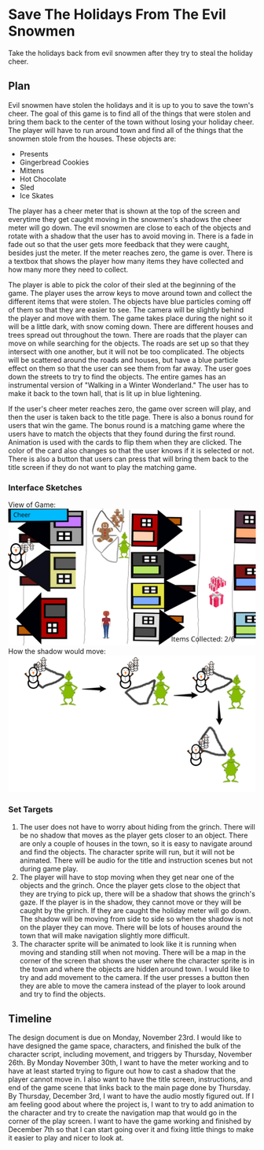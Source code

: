 # Save The Holidays From The Evil Snowmen
Take the holidays back from evil snowmen after they try to steal the holiday cheer.  

## Plan
Evil snowmen have stolen the holidays and it is up to you to save the town's cheer. The goal of this game is to find all of the things that were stolen and bring them back to the center of the town without losing your holiday cheer. The player will have to run around town and find all of the things that the snowmen stole from the houses. These objects are: 
* Presents
* Gingerbread Cookies
* Mittens
* Hot Chocolate
* Sled
* Ice Skates

 The player has a cheer meter that is shown at the top of the screen and everytime they get caught moving in the snowmen's shadows the cheer meter will go down. The evil snowmen are close to each of the objects and rotate with a shadow that the user has to avoid moving in. There is a fade in fade out so that the user gets more feedback that they were caught, besides just the meter. If the meter reaches zero, the game is over. There is a textbox that shows the player how many items they have collected and how many more they need to collect.  


The player is able to pick the color of their sled at the beginning of the game. The player uses the arrow keys to move around town and collect the different items that were stolen. The objects have blue particles coming off of them so that they are easier to see. The camera will be slightly behind the player and move with them. The game takes place during the night so it will be a little dark, with snow coming down. There are different houses and trees spread out throughout the town. There are roads that the player can move on while searching for the objects. The roads are set up so that they intersect with one another, but it will not be too complicated. The objects will be scattered around the roads and houses, but have a blue particle effect on them so that the user can see them from far away. The user goes down the streets to try to find the objects. The entire games has an instrumental version of "Walking in a Winter Wonderland." The user has to make it back to the town hall, that is lit up in blue lightening. 


If the user's cheer meter reaches zero, the game over screen will play, and then the user is taken back to the title page. There is also a bonus round for users that win the game. The bonus round is a matching game where the users have to match the objects that they found during the first round. Animation is used with the cards to flip them when they are clicked. The color of the card also changes so that the user knows if it is selected or not. There is also a button that users can press that will bring them back to the title screen if they do not want to play the matching game. 

### Interface Sketches
View of Game: ![alt text](https://github.com/lh3006a/csc470-fall2020/blob/master/exercises/final/Drawing.png)
How the shadow would move: ![alt text](https://github.com/lh3006a/csc470-fall2020/blob/master/exercises/final/Shadow.png)

### Set Targets
1. The user does not have to worry about hiding from the grinch. There will be no shadow that moves as the player gets closer to an object. There are only a couple of houses in the town, so it is easy to navigate around and find the objects. The character sprite will run, but it will not be animated. There will be audio for the title and instruction scenes but not during game play. 
2. The player will have to stop moving when they get near one of the objects and the grinch. Once the player gets close to the object that they are trying to pick up, there will be a shadow that shows the grinch's gaze. If the player is in the shadow, they cannot move or they will be caught by the grinch. If they are caught the holiday meter will go down. The shadow will be moving from side to side so when the shadow is not on the player they can move. There will be lots of houses around the town that will make navigation slightly more difficult. 
3. The character sprite will be animated to look like it is running when moving and standing still when not moving. There will be a map in the corner of the screen that shows the user where the character sprite is in the town and where the objects are hidden around town. I would like to try and add movement to the camera. If the user presses a button then they are able to move the camera instead of the player to look around and try to find the objects. 

## Timeline
The design document is due on Monday, November 23rd. I would like to have designed the game space, characters, and finished the bulk of the character script, including movement, and triggers by Thursday, November 26th. By Monday November 30th, I want to have the meter working and to have at least started trying to figure out how to cast a shadow that the player cannot move in. I also want to have the title screen, instructions, and end of the game scene that links back to the main page done by Thursday. By Thursday, December 3rd, I want to have the audio mostly figured out. If I am feeling good about where the project is, I want to try to add animation to the character and try to create the navigation map that would go in the corner of the play screen. I want to have the game working and finished by December 7th so that I can start going over it and fixing little things to make it easier to play and nicer to look at. 



